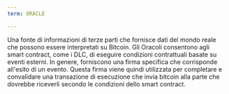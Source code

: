 ```yaml
---
term: ORACLE

---
```

Una fonte di informazioni di terze parti che fornisce dati del mondo reale che possono essere interpretati su Bitcoin. Gli Oracoli consentono agli smart contract, come i DLC, di eseguire condizioni contrattuali basate su eventi esterni. In genere, forniscono una firma specifica che corrisponde all'esito di un evento. Questa firma viene quindi utilizzata per completare e convalidare una transazione di esecuzione che invia bitcoin alla parte che dovrebbe riceverli secondo le condizioni dello smart contract.